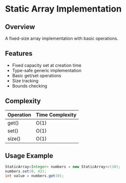 # Static Array Implementation

## Overview
A fixed-size array implementation with basic operations.

## Features
- Fixed capacity set at creation time
- Type-safe generic implementation
- Basic get/set operations
- Size tracking
- Bounds checking

## Complexity
| Operation | Time Complexity |
|-----------|-----------------|
| get()     | O(1)            |
| set()     | O(1)            |
| size()    | O(1)            |

## Usage Example
```java
StaticArray<Integer> numbers = new StaticArray<>(10);
numbers.set(0, 42);
int value = numbers.get(0);
```